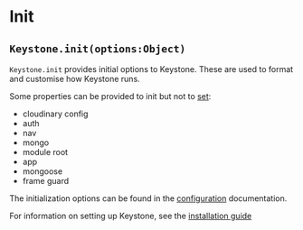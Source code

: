 # Init

## `Keystone.init(options:Object)`

`Keystone.init` provides initial options to Keystone. These are used to format and customise how Keystone runs.

Some properties can be provided to init but not to [set](/api/methods/set):

- cloudinary config
- auth
- nav
- mongo
- module root
- app
- mongoose
- frame guard

The initialization options can be found in the [configuration](/documentation/configuration) documentation.

For information on setting up Keystone, see the [installation guide](/getting-started/setting-up/part-1)
